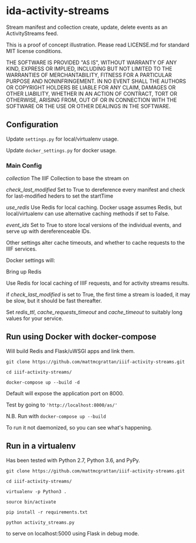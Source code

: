 # ida-activity-streams
Stream manifest and collection create, update, delete events as an ActivityStreams feed.

This is a proof of concept illustration. Please read LICENSE.md for standard MIT license conditions.

THE SOFTWARE IS PROVIDED "AS IS", WITHOUT WARRANTY OF ANY KIND, EXPRESS OR
IMPLIED, INCLUDING BUT NOT LIMITED TO THE WARRANTIES OF MERCHANTABILITY,
FITNESS FOR A PARTICULAR PURPOSE AND NONINFRINGEMENT. IN NO EVENT SHALL THE
AUTHORS OR COPYRIGHT HOLDERS BE LIABLE FOR ANY CLAIM, DAMAGES OR OTHER
LIABILITY, WHETHER IN AN ACTION OF CONTRACT, TORT OR OTHERWISE, ARISING FROM,
OUT OF OR IN CONNECTION WITH THE SOFTWARE OR THE USE OR OTHER DEALINGS IN THE
SOFTWARE.

## Configuration

Update `settings.py` for local/virtualenv usage.

Update `docker_settings.py` for docker usage.

### Main Config

_collection_    The IIIF Collection to base the stream on

_check_last_modified_  Set to True to dereference every manifest and check for last-modified heders to set the startTime

_use_redis_     Use Redis for local caching. Docker usage assumes Redis, but local/virtualenv can use alternative caching methods if set to False.

_event_ids_     Set to True to store local versions of the individual events, and serve up with dereferenceable IDs.

Other settings alter cache timeouts, and whether to cache requests to the IIIF services.

Docker settings will:

Bring up Redis

Use Redis for local caching of IIIF requests, and for activity streams results.

if _check_last_modified_ is set to True, the first time a stream is loaded, it may be slow, but it should be fast thereafter.

Set _redis_ttl_, _cache_requests_timeout_ and _cache_timeout_ to suitably long values for your service.

## Run using Docker with docker-compose


Will build Redis and Flask/uWSGI apps and link them.

`git clone https://github.com/mattmcgrattan/iiif-activity-streams.git`

`cd iiif-activity-streams/`

`docker-compose up --build -d`

Default will expose the application port on 8000.

Test by going to `'http://localhost:8000/as/'`

N.B. Run with `docker-compose up --build`

To run it not daemonized, so you can see what's happening.


## Run in a virtualenv

Has been tested with Python 2.7, Python 3.6, and PyPy.

`git clone https://github.com/mattmcgrattan/iiif-activity-streams.git`

`cd iiif-activity-streams/`

`virtualenv -p Python3 .`

`source bin/activate`

`pip install -r requirements.txt`

`python activity_streams.py`

to serve on localhost:5000 using Flask in debug mode.

